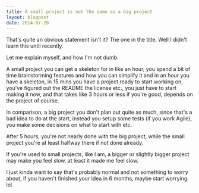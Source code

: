 ```yaml
---
title: A small project is not the same as a big project
layout: blogpost
date: 2014-07-20
---
```


That's quite an obvious statement isn't it?  The one in the title.  Well I
didn't learn this until recently.

Let me explain myself, and how I'm not dumb.

A small project you can get a skeleton for in like an hour, you spend a bit of
time brainstorming features and how you can simplify it and in an hour you have
a skeleton, in 15 mins you have a project ready to start working on, you've
figured out the README the license etc., you just have to start making it now,
and that takes like 3 hours or less if you're good, depends on the project of
course.

In comparison, a big project you don't plan out quite as much, since that's
a bad idea to do at the start, instead you setup some tests (if you work Agile),
you make some decisions on what to start with etc.

After 5 hours, you're not nearly done with the big project, while the small
project you're at least halfway there if not done already.

If you're used to small projects, like I am, a bigger or slightly bigger project
may make you feel slow, at least it made me feel slow.

I just kinda want to say that's probably normal and not something to worry
about, if you haven't finished your idea in 6 months, maybe start worrying. lol
